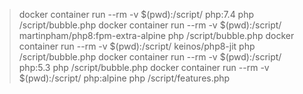 > docker container run --rm -v $(pwd):/script/ php:7.4 php /script/bubble.php
> docker container run --rm -v $(pwd):/script/ martinpham/php8:fpm-extra-alpine php /script/bubble.php
> docker container run --rm -v $(pwd):/script/ keinos/php8-jit php /script/bubble.php
> docker container run --rm -v $(pwd):/script/ php:5.3 php /script/bubble.php
> docker container run --rm -v $(pwd):/script/ php:alpine  php /script/features.php

